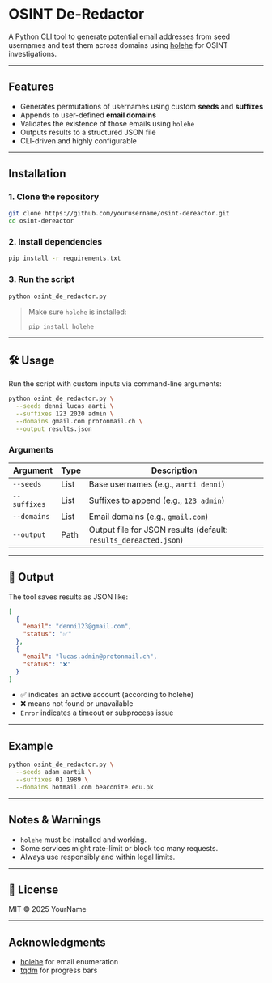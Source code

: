# OSINT De-Redactor

A Python CLI tool to generate potential email addresses from seed usernames and test them across domains using [holehe](https://github.com/megadose/holehe) for OSINT investigations.

---

## Features

- Generates permutations of usernames using custom **seeds** and **suffixes**
- Appends to user-defined **email domains**
- Validates the existence of those emails using `holehe`
- Outputs results to a structured JSON file
- CLI-driven and highly configurable

---

## Installation

### 1. Clone the repository

```bash
git clone https://github.com/yourusername/osint-dereactor.git
cd osint-dereactor
```

### 2. Install dependencies

```bash
pip install -r requirements.txt
```

### 3. Run the script

```bash
python osint_de_redactor.py
```

> Make sure `holehe` is installed:
>
> ```bash
> pip install holehe
> ```

---

## 🛠️ Usage

Run the script with custom inputs via command-line arguments:

```bash
python osint_de_redactor.py \
  --seeds denni lucas aarti \
  --suffixes 123 2020 admin \
  --domains gmail.com protonmail.ch \
  --output results.json
```

### Arguments

| Argument       | Type     | Description                                 |
|----------------|----------|---------------------------------------------|
| `--seeds`      | List     | Base usernames (e.g., `aarti denni`)        |
| `--suffixes`   | List     | Suffixes to append (e.g., `123 admin`)      |
| `--domains`    | List     | Email domains (e.g., `gmail.com`)           |
| `--output`     | Path     | Output file for JSON results (default: `results_dereacted.json`) |

---

## 🧪 Output

The tool saves results as JSON like:

```json
[
  {
    "email": "denni123@gmail.com",
    "status": "✅"
  },
  {
    "email": "lucas.admin@protonmail.ch",
    "status": "❌"
  }
]
```

- ✅ indicates an active account (according to holehe)
- ❌ means not found or unavailable
- `Error` indicates a timeout or subprocess issue

---

## Example

```bash
python osint_de_redactor.py \
  --seeds adam aartik \
  --suffixes 01 1989 \
  --domains hotmail.com beaconite.edu.pk
```

---

## Notes & Warnings

- `holehe` must be installed and working.
- Some services might rate-limit or block too many requests.
- Always use responsibly and within legal limits.

---

## 📄 License

MIT © 2025 YourName

---

## Acknowledgments

- [holehe](https://github.com/megadose/holehe) for email enumeration
- [tqdm](https://github.com/tqdm/tqdm) for progress bars





